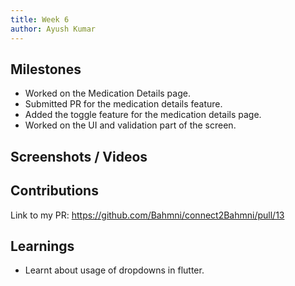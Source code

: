 ```yaml
---
title: Week 6
author: Ayush Kumar
---
```


## Milestones
- Worked on the Medication Details page.
- Submitted PR for the medication details feature.
- Added the toggle feature for the medication details page.
- Worked on the UI and validation part of the screen.

## Screenshots / Videos 

## Contributions
Link to my PR: https://github.com/Bahmni/connect2Bahmni/pull/13

## Learnings
- Learnt about usage of dropdowns in flutter.